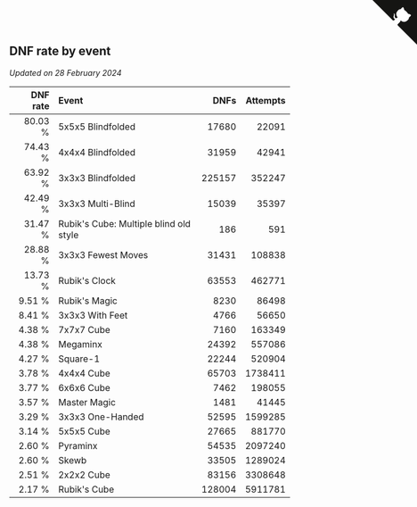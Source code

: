 ## DNF rate by event

*Updated on 28 February 2024*

| DNF rate | Event | DNFs | Attempts |
| ---: | :--- | ---: | ---: |
| 80.03 % | 5x5x5 Blindfolded | 17680 | 22091 |
| 74.43 % | 4x4x4 Blindfolded | 31959 | 42941 |
| 63.92 % | 3x3x3 Blindfolded | 225157 | 352247 |
| 42.49 % | 3x3x3 Multi-Blind | 15039 | 35397 |
| 31.47 % | Rubik's Cube: Multiple blind old style | 186 | 591 |
| 28.88 % | 3x3x3 Fewest Moves | 31431 | 108838 |
| 13.73 % | Rubik's Clock | 63553 | 462771 |
| 9.51 % | Rubik's Magic | 8230 | 86498 |
| 8.41 % | 3x3x3 With Feet | 4766 | 56650 |
| 4.38 % | 7x7x7 Cube | 7160 | 163349 |
| 4.38 % | Megaminx | 24392 | 557086 |
| 4.27 % | Square-1 | 22244 | 520904 |
| 3.78 % | 4x4x4 Cube | 65703 | 1738411 |
| 3.77 % | 6x6x6 Cube | 7462 | 198055 |
| 3.57 % | Master Magic | 1481 | 41445 |
| 3.29 % | 3x3x3 One-Handed | 52595 | 1599285 |
| 3.14 % | 5x5x5 Cube | 27665 | 881770 |
| 2.60 % | Pyraminx | 54535 | 2097240 |
| 2.60 % | Skewb | 33505 | 1289024 |
| 2.51 % | 2x2x2 Cube | 83156 | 3308648 |
| 2.17 % | Rubik's Cube | 128004 | 5911781 |


<a href="https://github.com/jonatanklosko/wca_statistics" class="github-corner" aria-label="View source on Github"><svg width="80" height="80" viewBox="0 0 250 250" style="fill:#151513; color:#fff; position: absolute; top: 0; border: 0; right: 0;" aria-hidden="true"><path d="M0,0 L115,115 L130,115 L142,142 L250,250 L250,0 Z"></path><path d="M128.3,109.0 C113.8,99.7 119.0,89.6 119.0,89.6 C122.0,82.7 120.5,78.6 120.5,78.6 C119.2,72.0 123.4,76.3 123.4,76.3 C127.3,80.9 125.5,87.3 125.5,87.3 C122.9,97.6 130.6,101.9 134.4,103.2" fill="currentColor" style="transform-origin: 130px 106px;" class="octo-arm"></path><path d="M115.0,115.0 C114.9,115.1 118.7,116.5 119.8,115.4 L133.7,101.6 C136.9,99.2 139.9,98.4 142.2,98.6 C133.8,88.0 127.5,74.4 143.8,58.0 C148.5,53.4 154.0,51.2 159.7,51.0 C160.3,49.4 163.2,43.6 171.4,40.1 C171.4,40.1 176.1,42.5 178.8,56.2 C183.1,58.6 187.2,61.8 190.9,65.4 C194.5,69.0 197.7,73.2 200.1,77.6 C213.8,80.2 216.3,84.9 216.3,84.9 C212.7,93.1 206.9,96.0 205.4,96.6 C205.1,102.4 203.0,107.8 198.3,112.5 C181.9,128.9 168.3,122.5 157.7,114.1 C157.9,116.9 156.7,120.9 152.7,124.9 L141.0,136.5 C139.8,137.7 141.6,141.9 141.8,141.8 Z" fill="currentColor" class="octo-body"></path></svg></a><style>.github-corner:hover .octo-arm{animation:octocat-wave 560ms ease-in-out}@keyframes octocat-wave{0%,100%{transform:rotate(0)}20%,60%{transform:rotate(-25deg)}40%,80%{transform:rotate(10deg)}}@media (max-width:500px){.github-corner:hover .octo-arm{animation:none}.github-corner .octo-arm{animation:octocat-wave 560ms ease-in-out}}</style>

